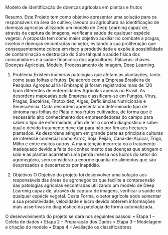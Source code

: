Modelo de identificação de doenças agrícolas em plantas e frutos

Resumo. Este Projeto tem como objetivo apresentar uma solução para os responsáveis na área de cultivo, lavoura ou agricultura na identificação de doenças agrícolas utilizando um modelo de Deep Learning capaz de, através da captura de imagens, verificar a saúde de qualquer espécie vegetal. A proposta tem como maior objetivo auxiliar no combate a pragas, insetos e doenças encontradas no setor, evitando a sua proliferação que consequentemente coloca em risco a produtividade e expõe à possibilidade de contaminação e destruição do Solo tal qual a saúde física dos consumidores e a saúde financeira dos agricultores. 
Palavras-chaves: Doenças Agrícolas, Modelo, Processamento de imagem, Deep Learning.

1.	Problema
Existem inúmeras patologias que afetam as plantações, tanto como suas folhas e frutos. De acordo com a Empresa Brasileira de Pesquisa Agropecuária (Embrapa) já foram registrados mais de 120 tipos diferentes de enfermidades Agrícolas apenas no Brasil. As desordens mapeadas pela Empresa classificam-se em Fungos, Vírus, Pragas, Bactérias, Fitotoxidez, Algas, Deficiências Nutricionais e Senescência.
Cada desordem apresenta um determinado tipo de sintoma nas folhas de Plata e nos frutos cultivados, de forma que é necessário alto conhecimento dos empreendedores do campo para saber o tipo de enfermidade, afim de ter o correto diagnostico e saber qual o devido tratamento deve dar para não por fim aos hectares plantados.
As desordens atingem em grande parte as principais culturas de interesse comercial como Arroz, Soja, Feijão, Cana-de-Açúcar, Trigo, Milho e entre muitos outros. A manutenção incorreta ou o tratamento inadequado devido a falta de conhecimento das doenças que atingem o solo e as plantas acarretam uma perda imensa nos lucros do setor do agronegócio, sem considerar a enorme quantia de alimentos que são desprezados e descartados por inaptidão. 

2.	Objetivos
O Objetivo do projeto foi desenvolver uma solução aos responsáveis das áreas de agronegócios que facilite a compreensão das patologias agrícolas encontradas utilizando um modelo de Deep Learning capaz de, através da captura de imagens, verificar a saúde de qualquer espécie vegetal. 
 Desta Forma, o setor agrícola pode aumentar a sua produtividade, velocidade e lucro devido obterem informações mais assertivas no diagnóstico da patologia de forma automatizada.

O desenvolvimento do projeto se dará nos seguintes passos:
•	Etapa 1 – Coleta de dados
•	Etapa 2 – Preparação dos Dados
•	Etapa 3 – Modelagem e criação do modelo
•	Etapa 4 – Avaliação os classificadores


